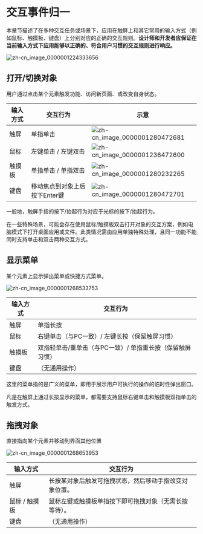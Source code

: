 # 交互事件归一


本章节描述了在多种交互任务或场景下，应用在触屏上和其它常用的输入方式（例如鼠标、触摸板、键盘）上分别对应的正确的交互规则。**设计师和开发者应保证在当前输入方式下应用能够以正确的、符合用户习惯的交互规则进行响应。**


![zh-cn_image_0000001224333656](figures/zh-cn_image_0000001224333656.png)


## 打开/切换对象

用户通过点击某个元素触发功能、访问新页面、或改变自身状态。

  | **输入方式** | **交互行为** | **示意** | 
| -------- | -------- | -------- |
| 触屏 | 单指单击 | ![zh-cn_image_0000001280472681](figures/zh-cn_image_0000001280472681.png) | 
| 鼠标 | 左键单击&nbsp;/&nbsp;左键双击 | ![zh-cn_image_0000001236472600](figures/zh-cn_image_0000001236472600.png) | 
| 触摸板 | 单指单击&nbsp;/&nbsp;单指双击 | ![zh-cn_image_0000001280232265](figures/zh-cn_image_0000001280232265.png) | 
| 键盘 | 移动焦点到对象上后按下Enter键 | ![zh-cn_image_0000001280472701](figures/zh-cn_image_0000001280472701.png) | 

一般地，触屏手指的按下/抬起行为对应于光标的按下/抬起行为。

在一些特殊场景，可能会存在使用鼠标/触摸板双击打开对象的交互方案，例如电脑模式下打开桌面应用或文件。此类情况需由应用单独特殊处理，且同一功能不能同时支持单击和双击两种交互方式。


## 显示菜单

某个元素上显示弹出菜单或快捷方式菜单。

![zh-cn_image_0000001268533753](figures/zh-cn_image_0000001268533753.jpg)

  | **输入方式** | **交互行为** | 
| -------- | -------- |
| 触屏 | 单指长按 | 
| 鼠标 | 右键单击（与PC一致）/&nbsp;左键长按（保留触屏习惯） | 
| 触摸板 | 双指轻单击/重单击（与PC一致）/&nbsp;单指重长按（保留触屏习惯） | 
| 键盘 | （无通用操作） | 

这里的菜单指的是广义的菜单，即用于展示用户可执行的操作的临时性弹出窗口。

凡是在触屏上通过长按显示的菜单，都需要支持鼠标右键单击和触摸板双指单击的触发方式。


## 拖拽对象

直接指向某个元素并移动到界面其他位置

![zh-cn_image_0000001268653953](figures/zh-cn_image_0000001268653953.png)

  | **输入方式** | **交互行为** | 
| -------- | -------- |
| 触屏 | 长按某对象后触发可拖拽状态，然后移动手指改变对象位置。 | 
| 鼠标&nbsp;/&nbsp;触摸板 | 鼠标左键或触摸板单指按下即可拖拽对象（无需长按等待）。 | 
| 键盘 | （无通用操作） | 
